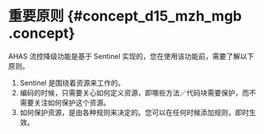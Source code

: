 # 重要原则 {#concept_d15_mzh_mgb .concept}

AHAS 流控降级功能是基于 Sentinel 实现的，您在使用该功能前，需要了解以下原则。

1.  Sentinel 是围绕着资源来工作的。
2.  编码的时候，只需要关心如何定义资源，即哪些方法／代码块需要保护，而不需要关注如何保护这个资源。
3.  如何保护资源，是由各种规则来决定的。您可以在任何时候添加规则，即时生效。

